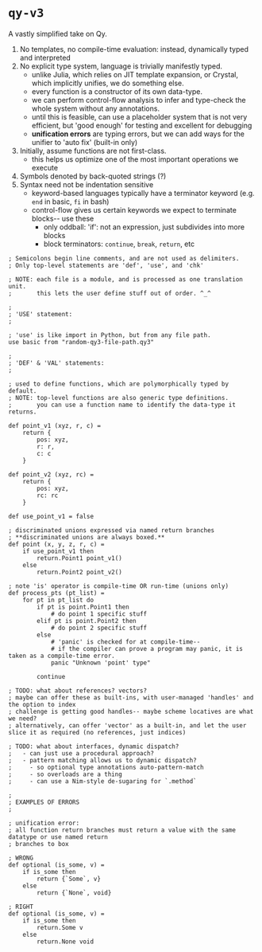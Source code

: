 # `qy-v3`

A vastly simplified take on Qy.
1.  No templates, no compile-time evaluation: instead, dynamically typed and interpreted
2.  No explicit type system, language is trivially manifestly typed.
    - unlike Julia, which relies on JIT template expansion, or Crystal, which implicitly unifies, we do something else.
    - every function is a constructor of its own data-type.
    - we can perform control-flow analysis to infer and type-check the whole system without any annotations.
    - until this is feasible, can use a placeholder system that is not very efficient, but 'good enough' for testing and
      excellent for debugging
    - **unification errors** are typing errors, but we can add ways for the unifier to 'auto fix' (built-in only)
3.  Initially, assume functions are not first-class.
    - this helps us optimize one of the most important operations we execute
4.  Symbols denoted by back-quoted strings (?)
5.  Syntax need not be indentation sensitive
    - keyword-based languages typically have a terminator keyword (e.g. `end` in basic, `fi` in bash)
    - control-flow gives us certain keywords we expect to terminate blocks-- use these
        - only oddball: 'if': not an expression, just subdivides into more blocks
        - block terminators: `continue`, `break`, `return`, etc


```
; Semicolons begin line comments, and are not used as delimiters.
; Only top-level statements are 'def', 'use', and 'chk'

; NOTE: each file is a module, and is processed as one translation unit.
;       this lets the user define stuff out of order. ^_^

;
; 'USE' statement:
;

; 'use' is like import in Python, but from any file path.
use basic from "random-qy3-file-path.qy3"

;
; 'DEF' & 'VAL' statements:
;

; used to define functions, which are polymorphically typed by default.
; NOTE: top-level functions are also generic type definitions.
;       you can use a function name to identify the data-type it returns.

def point_v1 (xyz, r, c) =
    return {
        pos: xyz,
        r: r, 
        c: c
    }

def point_v2 (xyz, rc) = 
    return {
        pos: xyz,
        rc: rc
    }

def use_point_v1 = false

; discriminated unions expressed via named return branches
; **discriminated unions are always boxed.**
def point (x, y, z, r, c) =
    if use_point_v1 then
        return.Point1 point_v1()
    else
        return.Point2 point_v2()

; note 'is' operator is compile-time OR run-time (unions only)
def process_pts (pt_list) =
    for pt in pt_list do
        if pt is point.Point1 then
            # do point 1 specific stuff
        elif pt is point.Point2 then
            # do point 2 specific stuff
        else
            # 'panic' is checked for at compile-time-- 
            # if the compiler can prove a program may panic, it is taken as a compile-time error.
            panic "Unknown 'point' type"

        continue

; TODO: what about references? vectors?
; maybe can offer these as built-ins, with user-managed 'handles' and the option to index
; challenge is getting good handles-- maybe scheme locatives are what we need?
; alternatively, can offer 'vector' as a built-in, and let the user slice it as required (no references, just indices)

; TODO: what about interfaces, dynamic dispatch?
;   - can just use a procedural approach?
;   - pattern matching allows us to dynamic dispatch?
;     - so optional type annotations auto-pattern-match
;     - so overloads are a thing
;     - can use a Nim-style de-sugaring for `.method`

;
; EXAMPLES OF ERRORS
;

; unification error: 
; all function return branches must return a value with the same datatype or use named return 
; branches to box

; WRONG
def optional (is_some, v) =
    if is_some then
        return {`Some`, v}
    else
        return {`None`, void}

; RIGHT
def optional (is_some, v) =
    if is_some then
        return.Some v
    else
        return.None void
```



